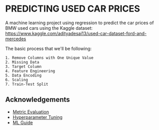

# PREDICTING USED CAR PRICES

A machine learning project using regression to predict the car prices of BMW used cars using the Kaggle dataset: https://www.kaggle.com/adityadesai13/used-car-dataset-ford-and-mercedes

The basic process that we'll be following:

    1. Remove Columns with One Unique Value
    2. Missing Data
    3. Target Column
    4. Feature Engineering
    5. Data Encoding
    6. Scaling
    7. Train-Test Split


## Acknowledgements

 - [Metric Evaluation](https://scikit-learn.org/stable/modules/model_evaluation.html#regression-metrics)
 - [Hyperparameter Tuning](https://towardsdatascience.com/hyperparameter-tuning-the-random-forest-in-python-using-scikit-learn-28d2aa77dd74)
 - [ML Guide](https://youtu.be/KLjTAcH7Ikk)


